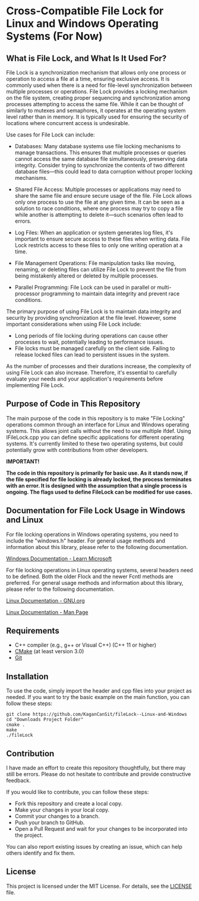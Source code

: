 # Cross-Compatible File Lock for Linux and Windows Operating Systems (For Now)
## What is File Lock, and What Is It Used For?
File Lock is a synchronization mechanism that allows only one process or operation to access a file at a time, ensuring exclusive access. It is commonly used when there is a need for file-level synchronization between multiple processes or operations. File Lock provides a locking mechanism on the file system, creating proper sequencing and synchronization among processes attempting to access the same file. While it can be thought of similarly to mutexes and semaphores, it operates at the operating system level rather than in memory. It is typically used for ensuring the security of locations where concurrent access is undesirable.

Use cases for File Lock can include:

- Databases: Many database systems use file locking mechanisms to manage transactions. This ensures that multiple processes or queries cannot access the same database file simultaneously, preserving data integrity. Consider trying to synchronize the contents of two different database files—this could lead to data corruption without proper locking mechanisms.

- Shared File Access: Multiple processes or applications may need to share the same file and ensure secure usage of the file. File Lock allows only one process to use the file at any given time. It can be seen as a solution to race conditions, where one process may try to copy a file while another is attempting to delete it—such scenarios often lead to errors.

- Log Files: When an application or system generates log files, it's important to ensure secure access to these files when writing data. File Lock restricts access to these files to only one writing operation at a time.

- File Management Operations: File manipulation tasks like moving, renaming, or deleting files can utilize File Lock to prevent the file from being mistakenly altered or deleted by multiple processes.

- Parallel Programming: File Lock can be used in parallel or multi-processor programming to maintain data integrity and prevent race conditions.

The primary purpose of using File Lock is to maintain data integrity and security by providing synchronization at the file level. However, some important considerations when using File Lock include:

- Long periods of file locking during operations can cause other processes to wait, potentially leading to performance issues.
- File locks must be managed carefully on the client side. Failing to release locked files can lead to persistent issues in the system.

As the number of processes and their durations increase, the complexity of using File Lock can also increase. Therefore, it's essential to carefully evaluate your needs and your application's requirements before implementing File Lock.

## Purpose of Code in This Repository
The main purpose of the code in this repository is to make "File Locking" operations common through an interface for Linux and Windows operating systems. This allows joint calls without the need to use multiple ifdef. Using IFileLock.cpp you can define specific applications for different operating systems. It's currently limited to these two operating systems, but could potentially grow with contributions from other developers.

**IMPORTANT!**

**The code in this repository is primarily for basic use. As it stands now, if the file specified for file locking is already locked, the process terminates with an error. It is designed with the assumption that a single process is ongoing. The flags used to define FileLock can be modified for use cases.**

## Documentation for File Lock Usage in Windows and Linux
For file locking operations in Windows operating systems, you need to include the "windows.h" header. For general usage methods and information about this library, please refer to the following documentation.

[Windows Documentation - Learn Microsoft](https://learn.microsoft.com/en-us/windows/win32/api/fileapi/nf-fileapi-lockfile)

For file locking operations in Linux operating systems, several headers need to be defined. Both the older Flock and the newer Fcntl methods are preferred. For general usage methods and information about this library, please refer to the following documentation.

[Linux Documentation - GNU.org](https://www.gnu.org/software/libc/manual/html_node/File-Locks.html)

[Linux Documentation - Man Page](https://man7.org/linux/man-pages/man2/fcntl.2.html)

## Requirements
- C++ compiler (e.g., g++ or Visual C++) (C++ 11 or higher)
- [CMake](https://cmake.org/) (at least version 3.0)
- [Git](https://git-scm.com/)

## Installation
To use the code, simply import the header and cpp files into your project as needed. If you want to try the basic example on the main function, you can follow these steps:

```shell
git clone https://github.com/KaganCanSit/fileLock--Linux-and-Windows
cd "Downloads Project Folder"
cmake .
make
./fileLock
```

## Contribution
I have made an effort to create this repository thoughtfully, but there may still be errors. Please do not hesitate to contribute and provide constructive feedback.

If you would like to contribute, you can follow these steps:

- Fork this repository and create a local copy.
- Make your changes in your local copy.
- Commit your changes to a branch.
- Push your branch to GitHub.
- Open a Pull Request and wait for your changes to be incorporated into the project.

You can also report existing issues by creating an issue, which can help others identify and fix them.

## License
This project is licensed under the MIT License. For details, see the [LICENSE](https://github.com/KaganCanSit/Cross-Compatible-FileLock-Windows-and-Linux/blob/main/LICENSE)
file.
